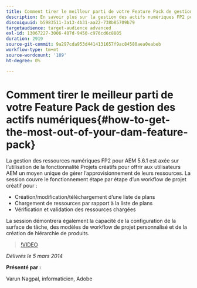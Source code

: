 ```yaml
---
title: Comment tirer le meilleur parti de votre Feature Pack de gestion des actifs numériques
description: En savoir plus sur la gestion des actifs numériques FP2 pour AEM 5.6.1. Ce Feature Pack se concentre sur l’utilisation de la fonctionnalité Projets créatifs pour vous offrir une manière unique de gérer l’approvisionnement des ressources. La session couvre le fonctionnement étape par étape d’un processus de projet créatif pour créer, modifier et charger une liste de plans et charger des ressources par rapport à la liste de plans. Il couvre également la révision et l’approbation des ressources chargées. Vous découvrez également les capacités de configuration de la surface de tâche, de modèles de workflow de projet personnalisé et de création de hiérarchie de produits.
discoiquuid: b5983511-3a13-4b31-aa22-738b85709b79
targetaudience: target-audience advanced
exl-id: 13067227-3006-407d-9450-c976cd6c8805
duration: 2919
source-git-commit: 9a297cda953d4414131657f9ac84580aea0eabeb
workflow-type: tm+mt
source-wordcount: '189'
ht-degree: 0%

---
```


# Comment tirer le meilleur parti de votre Feature Pack de gestion des actifs numériques{#how-to-get-the-most-out-of-your-dam-feature-pack}

La gestion des ressources numériques FP2 pour AEM 5.6.1 est axée sur l’utilisation de la fonctionnalité Projets créatifs pour offrir aux utilisateurs AEM un moyen unique de gérer l’approvisionnement de leurs ressources. La session couvre le fonctionnement étape par étape d’un workflow de projet créatif pour :

* Création/modification/téléchargement d’une liste de plans
* Chargement de ressources par rapport à la liste de plans
* Vérification et validation des ressources chargées

La session démontrera également la capacité de la configuration de la surface de tâche, des modèles de workflow de projet personnalisé et de la création de hiérarchie de produits.

>[!VIDEO](https://video.tv.adobe.com/v/19523/?quality=9)

*Délivrés le 5 mars 2014*

**Présenté par :**

Varun Nagpal, informaticien, Adobe

<!--
[Get back to the Overview](https://helpx.adobe.com/fr/experience-manager/kt/eseminars/gems/aem-index.html)
-->
